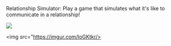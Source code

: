 Relationship Simulator: Play a game that simulates what it's like to communicate in a relationship!

<img src="https://imgur.com/DTgEDpL"/>

<img src="https://imgur.com/loGKtkr/>

